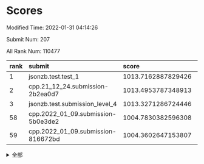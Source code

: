 # Scores

Modified Time: 2022-01-31 04:14:26

Submit Num: 207

All Rank Num: 110477

| rank |               submit               |       score        |       sigma        | pk_num |
| :--- | :--------------------------------- | :----------------- | :----------------- | :----- |
| 1    | jsonzb.test.test_1                 | 1013.7162887829426 | 0.8143288297916615 | 2134   |
| 2    | cpp.21_12_24.submission-2b2ea0d7   | 1013.4953787348913 | 0.8020241798825419 | 2135   |
| 3    | jsonzb.test.submission_level_4     | 1013.3271286724446 | 0.7945672245116893 | 2136   |
| 58   | cpp.2022_01_09.submission-5b0e3de2 | 1004.7830382596308 | 0.7115929243412753 | 2134   |
| 59   | cpp.2022_01_09.submission-816672bd | 1004.3602647153807 | 0.7331535358018739 | 2137   |


<details>
<summary>全部</summary>

| rank |                 submit                 |       score        |       sigma        | pk_num |
| :--- | :------------------------------------- | :----------------- | :----------------- | :----- |
| 1    | jsonzb.test.test_1                     | 1013.7162887829426 | 0.8143288297916615 | 2134   |
| 2    | cpp.21_12_24.submission-2b2ea0d7       | 1013.4953787348913 | 0.8020241798825419 | 2135   |
| 3    | jsonzb.test.submission_level_4         | 1013.3271286724446 | 0.7945672245116893 | 2136   |
| 4    | gobigger.level_3.submission_level_3_45 | 1011.7423076618109 | 0.7824357995783399 | 2138   |
| 5    | gobigger.level_3.submission_level_3_5  | 1011.6071484426691 | 0.7913036620159568 | 2130   |
| 6    | gobigger.level_3.submission_level_3_10 | 1011.3973392138311 | 0.7884847822615798 | 2137   |
| 7    | gobigger.level_3.submission_level_3_39 | 1011.183300292073  | 0.7605081956652859 | 2135   |
| 8    | gobigger.level_3.submission_level_3_22 | 1011.1610707586688 | 0.7761765467285219 | 2132   |
| 9    | gobigger.level_3.submission_level_3_0  | 1010.8923908487944 | 0.7823674365866564 | 2135   |
| 10   | gobigger.level_3.submission_level_3_17 | 1010.8085102551311 | 0.7595129714303968 | 2135   |
| 11   | gobigger.level_3.submission_level_3_20 | 1010.8031539831817 | 0.7648456993787264 | 2132   |
| 12   | gobigger.level_3.submission_level_3_11 | 1010.7895004130179 | 0.743936491635926  | 2135   |
| 13   | gobigger.level_3.submission_level_3_38 | 1010.668909846128  | 0.7676211629598246 | 2139   |
| 14   | gobigger.level_3.submission_level_3_28 | 1010.6051962603575 | 0.7891028886153459 | 2138   |
| 15   | gobigger.level_3.submission_level_3_44 | 1010.5944513633135 | 0.7659528842000767 | 2137   |
| 16   | gobigger.level_3.submission_level_3_23 | 1010.4742809097899 | 0.7567186048850176 | 2135   |
| 17   | gobigger.level_3.submission_level_3_6  | 1010.3843300503345 | 0.7498094476296268 | 2134   |
| 18   | gobigger.level_3.submission_level_3_30 | 1010.3677263192711 | 0.7589931205094287 | 2132   |
| 19   | gobigger.level_3.submission_level_3_41 | 1010.3628630921929 | 0.7744273198353472 | 2133   |
| 20   | gobigger.level_3.submission_level_3_24 | 1010.3491666659049 | 0.7586175376878763 | 2135   |
| 21   | gobigger.level_3.submission_level_3_27 | 1010.3168162028677 | 0.7441798680684235 | 2132   |
| 22   | gobigger.level_3.submission_level_3_3  | 1010.2374457202617 | 0.7656359306714582 | 2132   |
| 23   | gobigger.level_3.submission_level_3_32 | 1010.1249598622284 | 0.7823967014496952 | 2129   |
| 24   | gobigger.level_3.submission_level_3_26 | 1010.0550406062865 | 0.7444374337812695 | 2137   |
| 25   | gobigger.level_3.submission_level_3_15 | 1010.0237192273217 | 0.7506390658520167 | 2138   |
| 26   | gobigger.level_3.submission_level_3_35 | 1010.0080165042501 | 0.75528725972033   | 2137   |
| 27   | gobigger.level_3.submission_level_3_40 | 1009.9923792316692 | 0.7367823982246701 | 2133   |
| 28   | gobigger.level_3.submission_level_3_8  | 1009.9338774542217 | 0.7696702214664629 | 2136   |
| 29   | gobigger.level_3.submission_level_3_12 | 1009.9168839757044 | 0.7575056737526931 | 2137   |
| 30   | gobigger.level_3.submission_level_3_16 | 1009.8669137440587 | 0.7381142591089834 | 2132   |
| 31   | gobigger.level_3.submission_level_3_34 | 1009.8537287378293 | 0.7542326213985028 | 2134   |
| 32   | gobigger.level_3.submission_level_3_46 | 1009.8258903677814 | 0.753258092766624  | 2132   |
| 33   | gobigger.level_3.submission_level_3_48 | 1009.7755506563334 | 0.7673122028430505 | 2135   |
| 34   | gobigger.level_3.submission_level_3_36 | 1009.7559869132168 | 0.7817831901750486 | 2138   |
| 35   | gobigger.level_3.submission_level_3_19 | 1009.6849204153368 | 0.7365791829796998 | 2127   |
| 36   | gobigger.level_3.submission_level_3_49 | 1009.4217595620075 | 0.7640948380321576 | 2129   |
| 37   | gobigger.level_3.submission_level_3_7  | 1009.4200157684621 | 0.7385953716646715 | 2136   |
| 38   | gobigger.level_3.submission_level_3_13 | 1009.3578917632017 | 0.7537844477972294 | 2134   |
| 39   | gobigger.level_3.submission_level_3_14 | 1009.3175968501839 | 0.7568738262550386 | 2134   |
| 40   | gobigger.level_3.submission_level_3_29 | 1009.2510060691629 | 0.7494358776583453 | 2131   |
| 41   | gobigger.level_3.submission_level_3_33 | 1009.2315022225016 | 0.7422352606743037 | 2137   |
| 42   | gobigger.level_3.submission_level_3_18 | 1009.2010352444811 | 0.7375125192192856 | 2135   |
| 43   | gobigger.level_3.submission_level_3_42 | 1009.0342683039594 | 0.7501798795444864 | 2135   |
| 44   | gobigger.level_3.submission_level_3_9  | 1009.0094175207319 | 0.7657597404770742 | 2139   |
| 45   | gobigger.level_3.submission_level_3_43 | 1008.9965420851609 | 0.7466664358708673 | 2132   |
| 46   | gobigger.level_3.submission_level_3_4  | 1008.5404792423777 | 0.7509022967369985 | 2135   |
| 47   | gobigger.level_3.submission_level_3_1  | 1008.5072865809881 | 0.7391017991033023 | 2134   |
| 48   | gobigger.level_3.submission_level_3_2  | 1008.3986552188302 | 0.7391818674543446 | 2130   |
| 49   | gobigger.level_3.submission_level_3_31 | 1008.3542138393639 | 0.7408862390096309 | 2135   |
| 50   | gobigger.level_3.submission_level_3_25 | 1008.3526864617155 | 0.7486046342525159 | 2138   |
| 51   | gobigger.level_3.submission_level_3_37 | 1008.2642434229074 | 0.7346956959234049 | 2140   |
| 52   | gobigger.level_3.submission_level_3_21 | 1007.9969783620396 | 0.7434362968472853 | 2132   |
| 53   | gobigger.level_3.submission_level_3_47 | 1007.6473830501229 | 0.7533204353911878 | 2130   |
| 54   | gobigger.level_1.submission_level_1_34 | 1005.4997231581199 | 0.7357338012496708 | 2132   |
| 55   | gobigger.level_1.submission_level_1_47 | 1005.1568069399093 | 0.7199718109495874 | 2138   |
| 56   | gobigger.level_1.submission_level_1_42 | 1004.9253992458782 | 0.7237691963275107 | 2139   |
| 57   | gobigger.level_1.submission_level_1_27 | 1004.79963807711   | 0.7229055249143498 | 2134   |
| 58   | cpp.2022_01_09.submission-5b0e3de2     | 1004.7830382596308 | 0.7115929243412753 | 2134   |
| 59   | cpp.2022_01_09.submission-816672bd     | 1004.3602647153807 | 0.7331535358018739 | 2137   |
| 60   | gobigger.level_1.submission_level_1_16 | 1004.3085062743621 | 0.7226982751963409 | 2139   |
| 61   | gobigger.level_1.submission_level_1_49 | 1004.2205193058071 | 0.7268657873498572 | 2139   |
| 62   | gobigger.level_1.submission_level_1_6  | 1004.1536707702314 | 0.7102259368752721 | 2135   |
| 63   | gobigger.level_1.submission_level_1_44 | 1004.0406513639937 | 0.7160106159834612 | 2130   |
| 64   | gobigger.level_1.submission_level_1_40 | 1003.8838330201265 | 0.7041238741982419 | 2137   |
| 65   | gobigger.level_1.submission_level_1_38 | 1003.7972332641427 | 0.7161767349471295 | 2135   |
| 66   | gobigger.level_1.submission_level_1_14 | 1003.7650317482942 | 0.7209686044626197 | 2136   |
| 67   | gobigger.level_1.submission_level_1_17 | 1003.7490606439906 | 0.728808313321578  | 2136   |
| 68   | gobigger.level_1.submission_level_1_0  | 1003.6514355528976 | 0.7080005256383473 | 2137   |
| 69   | gobigger.level_1.submission_level_1_8  | 1003.6316853340529 | 0.7103129171132392 | 2138   |
| 70   | gobigger.level_1.submission_level_1_31 | 1003.5734466155959 | 0.7121652439987034 | 2131   |
| 71   | gobigger.level_1.submission_level_1_43 | 1003.5681490718881 | 0.7056723337028056 | 2135   |
| 72   | gobigger.level_1.submission_level_1_2  | 1003.5550761649924 | 0.7205854690049543 | 2134   |
| 73   | gobigger.level_1.submission_level_1_39 | 1003.528281555631  | 0.717334073824846  | 2129   |
| 74   | gobigger.level_1.submission_level_1_4  | 1003.4881099556801 | 0.720578765603118  | 2134   |
| 75   | gobigger.level_1.submission_level_1_30 | 1003.4698868049194 | 0.7157919573254622 | 2134   |
| 76   | gobigger.level_1.submission_level_1_41 | 1003.467907659552  | 0.7214204258828925 | 2137   |
| 77   | gobigger.level_1.submission_level_1_26 | 1003.4523226919505 | 0.7213552151511395 | 2136   |
| 78   | gobigger.level_1.submission_level_1_46 | 1003.3163263293543 | 0.7260444490440334 | 2134   |
| 79   | gobigger.level_1.submission_level_1_5  | 1003.3124256167519 | 0.7145221087790116 | 2145   |
| 80   | gobigger.level_1.submission_level_1_19 | 1003.1924392972103 | 0.7148365103831172 | 2136   |
| 81   | gobigger.level_1.submission_level_1_48 | 1003.1094469347707 | 0.7047060119957637 | 2140   |
| 82   | gobigger.level_1.submission_level_1_21 | 1003.0996373830266 | 0.714104607061766  | 2134   |
| 83   | gobigger.level_1.submission_level_1_24 | 1003.0917978945387 | 0.7181989450495033 | 2134   |
| 84   | gobigger.level_1.submission_level_1_11 | 1003.0633368935532 | 0.7158802035587477 | 2132   |
| 85   | gobigger.level_1.submission_level_1_25 | 1003.036099322486  | 0.7164200239700733 | 2130   |
| 86   | gobigger.level_1.submission_level_1_28 | 1002.9991703003892 | 0.7090544102614481 | 2134   |
| 87   | gobigger.level_1.submission_level_1_7  | 1002.9906534870773 | 0.7246544528284162 | 2140   |
| 88   | gobigger.level_1.submission_level_1_36 | 1002.9785425667499 | 0.7195499299271835 | 2137   |
| 89   | gobigger.level_1.submission_level_1_13 | 1002.9559159186603 | 0.7021336990171951 | 2139   |
| 90   | gobigger.level_1.submission_level_1_32 | 1002.9385952884314 | 0.709652792912334  | 2135   |
| 91   | gobigger.level_1.submission_level_1_45 | 1002.872259540755  | 0.7071694987823562 | 2137   |
| 92   | gobigger.level_1.submission_level_1_1  | 1002.8522928754817 | 0.7182065336196989 | 2132   |
| 93   | gobigger.level_1.submission_level_1_18 | 1002.852061962977  | 0.7196435115539241 | 2139   |
| 94   | gobigger.level_1.submission_level_1_35 | 1002.8443814782215 | 0.7090453180337317 | 2134   |
| 95   | gobigger.level_1.submission_level_1_37 | 1002.743322412083  | 0.7023501361903892 | 2137   |
| 96   | gobigger.level_1.submission_level_1_33 | 1002.7240720041061 | 0.713378642135401  | 2132   |
| 97   | gobigger.level_1.submission_level_1_9  | 1002.6821095156665 | 0.7078655794860419 | 2129   |
| 98   | gobigger.level_1.submission_level_1_12 | 1002.653382608114  | 0.7101608172212518 | 2137   |
| 99   | gobigger.level_1.submission_level_1_3  | 1002.5415430058446 | 0.7143969723931929 | 2129   |
| 100  | gobigger.level_1.submission_level_1_23 | 1002.5121838771942 | 0.7192980847961028 | 2141   |
| 101  | gobigger.level_1.submission_level_1_15 | 1002.3503439966231 | 0.7166711921769033 | 2133   |
| 102  | gobigger.level_1.submission_level_1_20 | 1002.2780418340882 | 0.7054845923079436 | 2134   |
| 103  | gobigger.level_1.submission_level_1_10 | 1002.2439338571645 | 0.7090708174958243 | 2135   |
| 104  | gobigger.level_1.submission_level_1_22 | 1002.2323829293117 | 0.72211788816422   | 2133   |
| 105  | gobigger.level_1.submission_level_1_29 | 1001.098046126741  | 0.715349272224756  | 2136   |
| 106  | gobigger.random.submission_random_8    | 997.3765863750418  | 0.7155791969156517 | 2139   |
| 107  | gobigger.random.submission_random_19   | 997.2892291414486  | 0.7144042179616243 | 2134   |
| 108  | gobigger.random.submission_random_12   | 997.1578207289028  | 0.7081868483462905 | 2134   |
| 109  | gobigger.random.submission_random_28   | 996.9673019117116  | 0.7058952659637036 | 2130   |
| 110  | gobigger.random.submission_random_48   | 996.9489412368766  | 0.7086398580251507 | 2133   |
| 111  | gobigger.random.submission_random_11   | 996.9082933015583  | 0.7081218037337396 | 2131   |
| 112  | gobigger.random.submission_random_20   | 996.8941356816288  | 0.7071080432656803 | 2134   |
| 113  | gobigger.random.submission_random_45   | 996.7348685071984  | 0.7157960222822369 | 2132   |
| 114  | gobigger.random.submission_random_37   | 996.6558556568324  | 0.7058411790633741 | 2134   |
| 115  | gobigger.random.submission_random_24   | 996.5991595917351  | 0.7190651226186262 | 2135   |
| 116  | gobigger.random.submission_random_34   | 996.5082672984156  | 0.7136324052379055 | 2139   |
| 117  | gobigger.random.submission_random_4    | 996.4653644006057  | 0.7114459744828708 | 2136   |
| 118  | gobigger.random.submission_random_44   | 996.340547530355   | 0.7281925926581523 | 2135   |
| 119  | gobigger.random.submission_random_2    | 996.239480864099   | 0.7006094803458193 | 2140   |
| 120  | gobigger.random.submission_random_38   | 996.1836067994335  | 0.7042273040119342 | 2135   |
| 121  | gobigger.random.submission_random_27   | 996.1610327747302  | 0.7095485433837956 | 2136   |
| 122  | gobigger.random.submission_random_36   | 996.1463551618493  | 0.7181816107244227 | 2132   |
| 123  | gobigger.random.submission_random_43   | 996.0699577713456  | 0.7081973679192415 | 2138   |
| 124  | gobigger.random.submission_random_46   | 996.0272199833057  | 0.7079830504046158 | 2134   |
| 125  | gobigger.random.submission_random_40   | 996.0117273185083  | 0.7180562672364958 | 2127   |
| 126  | gobigger.random.submission_random_42   | 995.9931108520855  | 0.7212463845186221 | 2134   |
| 127  | gobigger.random.submission_random_41   | 995.9929328455767  | 0.7117183363386403 | 2138   |
| 128  | gobigger.random.submission_random_17   | 995.8529636643184  | 0.7178558499011427 | 2129   |
| 129  | gobigger.random.submission_random_7    | 995.8334396946885  | 0.7104589770493152 | 2137   |
| 130  | gobigger.random.submission_random_47   | 995.800492533338   | 0.7080021586293997 | 2135   |
| 131  | gobigger.random.submission_random_3    | 995.7635321090372  | 0.7122811064991039 | 2139   |
| 132  | gobigger.random.submission_random_26   | 995.7620631661299  | 0.7013102692390457 | 2137   |
| 133  | gobigger.random.submission_random_25   | 995.7427130429064  | 0.709196077640359  | 2135   |
| 134  | gobigger.random.submission_random_33   | 995.7117737780453  | 0.7059010164352212 | 2140   |
| 135  | gobigger.random.submission_random_35   | 995.674672969348   | 0.708111290524309  | 2134   |
| 136  | gobigger.random.submission_random_5    | 995.6570801584693  | 0.7061596136233999 | 2134   |
| 137  | gobigger.random.submission_random_31   | 995.647430310568   | 0.7089195687100264 | 2137   |
| 138  | gobigger.random.submission_random_22   | 995.6330611781725  | 0.7062990777864241 | 2134   |
| 139  | gobigger.random.submission_random_23   | 995.5957967220269  | 0.6961328141047071 | 2133   |
| 140  | gobigger.random.submission_random_16   | 995.5561687753337  | 0.7139242961120719 | 2132   |
| 141  | gobigger.random.submission_random_9    | 995.4553866095988  | 0.7049072316395801 | 2133   |
| 142  | gobigger.random.submission_random_29   | 995.4450551865807  | 0.7104805929182552 | 2135   |
| 143  | gobigger.random.submission_random_49   | 995.3768046681698  | 0.7093420663765959 | 2134   |
| 144  | gobigger.random.submission_random_21   | 995.2853992405843  | 0.7040425975196918 | 2136   |
| 145  | gobigger.random.submission_random_6    | 995.2362076154878  | 0.7202548392198436 | 2131   |
| 146  | gobigger.random.submission_random_14   | 995.1614533890835  | 0.70699289875879   | 2132   |
| 147  | gobigger.random.submission_random_15   | 995.1228345673248  | 0.7138790940520928 | 2136   |
| 148  | gobigger.random.submission_random_10   | 995.0962116704792  | 0.706417106752417  | 2137   |
| 149  | gobigger.random.submission_random_32   | 995.0713093571377  | 0.698216577633206  | 2141   |
| 150  | gobigger.random.submission_random_18   | 994.9814604187122  | 0.7181714173987531 | 2136   |
| 151  | gobigger.random.submission_random_0    | 994.9660709779267  | 0.7274003307542866 | 2133   |
| 152  | gobigger.random.submission_random_30   | 994.4166533244636  | 0.7155430632422941 | 2134   |
| 153  | gobigger.random.submission_random_39   | 994.385282156583   | 0.7119325827890636 | 2136   |
| 154  | gobigger.random.submission_random_13   | 994.3089129619449  | 0.7227352311298118 | 2135   |
| 155  | gobigger.random.submission_random_1    | 994.2928228643667  | 0.7188111954133299 | 2130   |
| 156  | gobigger.level_2.submission_level_2_44 | 993.5659158064428  | 0.7220129508361771 | 2138   |
| 157  | gobigger.level_2.submission_level_2_45 | 993.5283715741913  | 0.7476741618360068 | 2137   |
| 158  | gobigger.level_2.submission_level_2_16 | 993.4993657839087  | 0.7180454498152603 | 2130   |
| 159  | gobigger.level_2.submission_level_2_2  | 993.4189132646925  | 0.7397824731802733 | 2134   |
| 160  | gobigger.level_2.submission_level_2_3  | 993.1948226239305  | 0.7364832391875529 | 2134   |
| 161  | gobigger.level_2.submission_level_2_15 | 993.1525424295828  | 0.7353378050620292 | 2133   |
| 162  | gobigger.level_2.submission_level_2_37 | 992.9806176861697  | 0.7290391379604392 | 2134   |
| 163  | gobigger.level_2.submission_level_2_49 | 992.7699306651456  | 0.7356882626392605 | 2131   |
| 164  | gobigger.level_2.submission_level_2_5  | 992.7616449840715  | 0.7323648880231571 | 2136   |
| 165  | gobigger.level_2.submission_level_2_22 | 992.7284470034407  | 0.7387518787092662 | 2133   |
| 166  | gobigger.level_2.submission_level_2_38 | 992.6743284363213  | 0.7337037981620029 | 2134   |
| 167  | gobigger.level_2.submission_level_2_10 | 992.6515293811588  | 0.726757046682588  | 2135   |
| 168  | gobigger.level_2.submission_level_2_25 | 992.6388305002896  | 0.7343556964414382 | 2138   |
| 169  | gobigger.level_2.submission_level_2_35 | 992.6230054587078  | 0.7278580648389773 | 2137   |
| 170  | gobigger.level_2.submission_level_2_42 | 992.4898117506843  | 0.7389275305954429 | 2135   |
| 171  | gobigger.level_2.submission_level_2_9  | 992.4783335693933  | 0.7342244203724112 | 2134   |
| 172  | gobigger.level_2.submission_level_2_21 | 992.4304315892701  | 0.7393436148814386 | 2134   |
| 173  | gobigger.level_2.submission_level_2_11 | 992.4129345669587  | 0.737613772091879  | 2134   |
| 174  | gobigger.level_2.submission_level_2_13 | 992.3874201382198  | 0.7624884451242729 | 2134   |
| 175  | gobigger.level_2.submission_level_2_33 | 992.383291719287   | 0.7346828196825701 | 2129   |
| 176  | gobigger.level_2.submission_level_2_24 | 992.3449856996951  | 0.7217274068884636 | 2136   |
| 177  | gobigger.level_2.submission_level_2_28 | 992.1627865462334  | 0.7474420504597239 | 2138   |
| 178  | gobigger.level_2.submission_level_2_30 | 992.1543604769345  | 0.7347139515737955 | 2134   |
| 179  | gobigger.level_2.submission_level_2_17 | 992.129795644518   | 0.7302401582645535 | 2133   |
| 180  | gobigger.level_2.submission_level_2_36 | 992.1252968237825  | 0.7551693428073165 | 2142   |
| 181  | gobigger.level_2.submission_level_2_6  | 991.9965673265712  | 0.7358275418120037 | 2138   |
| 182  | gobigger.level_2.submission_level_2_46 | 991.9843814344717  | 0.7529583861079222 | 2133   |
| 183  | gobigger.level_2.submission_level_2_19 | 991.9690820734694  | 0.7355321371979915 | 2137   |
| 184  | gobigger.level_2.submission_level_2_39 | 991.8176031243929  | 0.7710188951621619 | 2136   |
| 185  | gobigger.level_2.submission_level_2_48 | 991.788639480944   | 0.7570193192944864 | 2134   |
| 186  | gobigger.level_2.submission_level_2_26 | 991.7597847429329  | 0.741061046670697  | 2137   |
| 187  | gobigger.level_2.submission_level_2_34 | 991.7342321877916  | 0.7451920793984524 | 2135   |
| 188  | gobigger.level_2.submission_level_2_40 | 991.7070242592458  | 0.7597040847841416 | 2134   |
| 189  | gobigger.level_2.submission_level_2_12 | 991.655103229199   | 0.7264336006706964 | 2135   |
| 190  | gobigger.level_2.submission_level_2_18 | 991.6394425733166  | 0.7626368926572498 | 2133   |
| 191  | gobigger.level_2.submission_level_2_7  | 991.5822713214882  | 0.7477565277927258 | 2137   |
| 192  | gobigger.level_2.submission_level_2_1  | 991.5802832936009  | 0.749903136279424  | 2138   |
| 193  | gobigger.level_2.submission_level_2_32 | 991.5628710657605  | 0.750746850676087  | 2138   |
| 194  | gobigger.level_2.submission_level_2_31 | 991.51163998104    | 0.7392953388091102 | 2133   |
| 195  | gobigger.level_2.submission_level_2_20 | 991.3050311071072  | 0.7500620932557077 | 2139   |
| 196  | gobigger.level_2.submission_level_2_47 | 991.2332964030625  | 0.7588512592725586 | 2138   |
| 197  | gobigger.level_2.submission_level_2_0  | 991.207114266034   | 0.7436871625138027 | 2136   |
| 198  | gobigger.level_2.submission_level_2_4  | 991.1460291312933  | 0.7411956812145727 | 2130   |
| 199  | gobigger.level_2.submission_level_2_41 | 991.0767569709276  | 0.761592553952122  | 2139   |
| 200  | gobigger.level_2.submission_level_2_27 | 991.0451036602117  | 0.7787691603548519 | 2135   |
| 201  | gobigger.level_2.submission_level_2_29 | 990.9769421409657  | 0.754135858212802  | 2135   |
| 202  | gobigger.level_2.submission_level_2_43 | 990.6015051754352  | 0.758902906048326  | 2137   |
| 203  | gobigger.level_2.submission_level_2_23 | 990.5788408446793  | 0.7674024957318581 | 2133   |
| 204  | gobigger.level_2.submission_level_2_8  | 990.3988367376827  | 0.766411832125579  | 2132   |
| 205  | gobigger.level_2.submission_level_2_14 | 990.0377344185583  | 0.7697585342035328 | 2134   |
| 206  | gobigger.none.submission_none_1        | 979.2827614487295  | 1.2131893709667365 | 2128   |
| 207  | gobigger.none.submission_none_0        | 977.853368373947   | 1.2680313828917562 | 2139   |

</details>